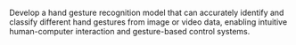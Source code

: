 
<br>
Develop a hand gesture recognition model that can accurately identify and classify different hand gestures from image or video data, enabling intuitive human-computer interaction and gesture-based control systems.
